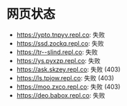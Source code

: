 # 网页状态
- https://ypto.tnpyv.repl.co: 失败
- https://ssd.zockq.repl.co: 失败
- https://tr--slind.repl.co: 失败
- https://ys.pyxzp.repl.co: 失败
- https://ask.skzey.repl.co: 失败 (403)
- https://ls.tpjow.repl.co: 失败 (403)
- https://moo.zxco.repl.co: 失败 (403)
- https://deo.babox.repl.co: 失败

